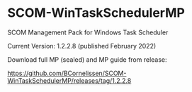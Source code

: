 # SCOM-WinTaskSchedulerMP
SCOM Management  Pack for Windows Task Scheduler

Current Version: 1.2.2.8 (published February 2022)

Download full MP (sealed) and MP guide from release:

https://github.com/BCornelissen/SCOM-WinTaskSchedulerMP/releases/tag/1.2.2.8

